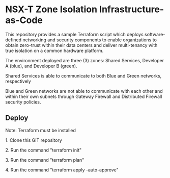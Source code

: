 <h1> NSX-T Zone Isolation Infrastructure-as-Code </h1>
<p> This repository provides a sample Terraform script which deploys software-defined networking and security components to enable organizations to obtain zero-trust within their data centers and deliver multi-tenancy with true isolation on a common hardware platform.</p>
<p> The environment deployed are three (3) zones: Shared Services, Developer A (blue), and Developer B (green).</p>
<p> Shared Services is able to communicate to both Blue and Green networks, respectively</p>
<p> Blue and Green networks are not able to communicate with each other and within their own subnets through Gateway Firewall and Distributed Firewall security policies.</p>
<h2> Deploy </h2>
<p> Note:  Terraform must be installed</p>
<p> 1. Clone this GIT repository </p>
<p> 2. Run the command "terraform init" </p>
<p> 3. Run the command "terraform plan" </p>
<p> 4. Run the command "terraform apply -auto-approve" </p>
